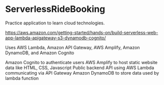 # ServerlessRideBooking
Practice application to learn cloud technologies.

https://aws.amazon.com/getting-started/hands-on/build-serverless-web-app-lambda-apigateway-s3-dynamodb-cognito/

Uses AWS Lambda, Amazon API Gateway, AWS Amplify, Amazon DynamoDB, and Amazon Cognito

Amazon Cognito to authenticate users
AWS Amplify to host static website data like HTML, CSS, Javascript
Public backend API using AWS Lambda communicating via API Gateway
Amazon DynamoDB to store data used by lambda function
